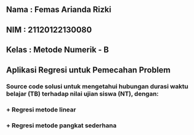 ## Nama   : Femas Arianda Rizki
## NIM    : 21120122130080
## Kelas  : Metode Numerik - B

## Aplikasi Regresi untuk Pemecahan Problem
### Source code solusi untuk mengetahui hubungan durasi waktu belajar (TB) terhadap nilai ujian siswa (NT), dengan:
### + Regresi metode linear
### + Regresi metode pangkat sederhana
